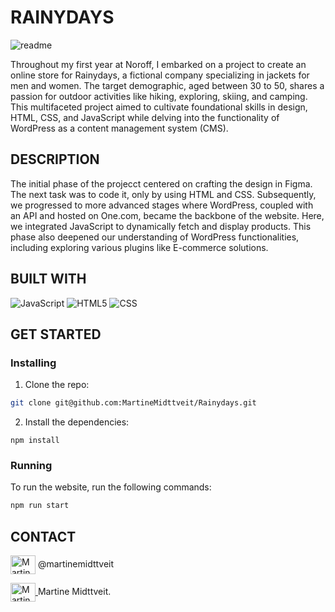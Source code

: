 # RAINYDAYS
![readme](https://github.com/MartineMidttveit/Rainydays/assets/125905644/62be10a8-0b29-4062-9ed3-9198c0600c0f)

Throughout my first year at Noroff, I embarked on a project to create an online store for Rainydays, a fictional company specializing in jackets for men and women. 
The target demographic, aged between 30 to 50, shares a passion for outdoor activities like hiking, exploring, skiing, and camping.
This multifaceted project aimed to cultivate foundational skills in design, HTML, CSS, and JavaScript while delving into the functionality of WordPress as a content management system (CMS).

## DESCRIPTION
The initial phase of the projecct centered on crafting the design in Figma. The next task was to code it, only by using HTML and CSS. 
Subsequently, we progressed to more advanced stages where WordPress, coupled with an API and hosted on One.com, became the backbone of the website. Here, we integrated JavaScript to dynamically fetch and display products. This phase also deepened our understanding of WordPress functionalities, including exploring various plugins like E-commerce solutions.

## BUILT WITH
![JavaScript](https://img.shields.io/badge/-JavaScript-333333?style=flat&logo=javascript)
![HTML5](https://img.shields.io/badge/-HTML5-333333?style=flat&logo=HTML5)
![CSS](https://img.shields.io/badge/-CSS-333333?style=flat&logo=CSS3&logoColor=1572B6)

## GET STARTED

### Installing
1. Clone the repo:
```bash   
git clone git@github.com:MartineMidttveit/Rainydays.git
```
2. Install the dependencies:
```
npm install
```
### Running
To run the website, run the following commands:

```bash
npm run start
```

## CONTACT

<img align="center" src="https://raw.githubusercontent.com/rahuldkjain/github-profile-readme-generator/master/src/images/icons/Social/instagram.svg" alt="Martine Midttveit Instagram" height="30" width="40"/> @martinemidttveit

<a href="https://www.linkedin.com/in/martine-midttveit-467799261/" target="blank">
  <img align="center" src="https://raw.githubusercontent.com/rahuldkjain/github-profile-readme-generator/master/src/images/icons/Social/linked-in-alt.svg" alt="Martine Midttveit Linkedin" height="30" width="40"/> 
</a> Martine Midttveit. 


